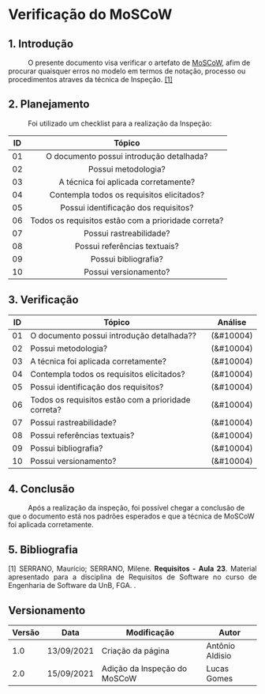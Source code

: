 # Verificação do MoSCoW

## 1. Introdução
<p style="text-indent: 40px; align="justify">
O presente documento visa verificar o artefato de <a href = "/2021.1-Caixa_Tem/Elicitacao/Resultado/">MoSCoW</a>, afim de procurar quaisquer erros no modelo em termos de notação, processo ou procedimentos atraves da técnica de Inspeção. <a href="#Bibliografia">[1]</a></p>
</p>

## 2. Planejamento 
<p style="text-indent: 40px; align="justify">Foi utilizado um checklist para a realização da Inspeção:</p>

<center>

| ID| Tópico |
|:--:|:--:|
| 01 | O documento possui introdução detalhada? |
| 02 | Possui metodologia? |
| 03 | A técnica foi aplicada corretamente? |
| 04 | Contempla todos os requisitos elicitados? |
| 05 | Possui identificação dos requisitos? |
| 06 | Todos os requisitos estão com a prioridade correta? |
| 07 | Possui rastreabilidade? |
| 08 | Possui referências textuais? | 
| 09 | Possui bibliografia? | 
| 10 | Possui versionamento? | 

</center>

## 3. Verificação

<center>

| ID| Tópico | Análise |
|:-:|--|:-:|
| 01 | O documento possui introdução detalhada?? |(&#10004) | 
| 02 | Possui metodologia? |(&#10004) | 
| 03 | A técnica foi aplicada corretamente? |(&#10004) | 
| 04 | Contempla todos os requisitos elicitados? |(&#10004) | 
| 05 | Possui identificação dos requisitos? |(&#10004) | 
| 06 | Todos os requisitos estão com a prioridade correta? |(&#10004) | 
| 07 | Possui rastreabilidade? |(&#10004) | 
| 08 | Possui referências textuais? | (&#10004) | 
| 09 | Possui bibliografia? | (&#10004) | 
| 10 | Possui versionamento? | (&#10004) | 

</center>

## 4. Conclusão

<p style="text-indent: 40px; align="justify">
Após a realização da inspeção, foi possível chegar a conclusão de que o documento está nos padrões esperados e que a técnica de MoSCoW foi aplicada corretamente.
</p>

## 5. Bibliografia <a id="Bibliografia"></a>
<p align = "justify"> [1] SERRANO, Maurício; SERRANO, Milene. <strong>Requisitos - Aula 23</strong>. Material apresentado para a disciplina de Requisitos de Software no curso de Engenharia de Software da UnB, FGA. </a> .</p>

## Versionamento
<center>

| Versão | Data | Modificação | Autor |
|--|--|--|--|
| 1.0 | 13/09/2021 | Criação da página | Antônio Aldisio |
| 2.0 | 15/09/2021 | Adição da Inspeção do MoSCoW | Lucas Gomes |


</center>